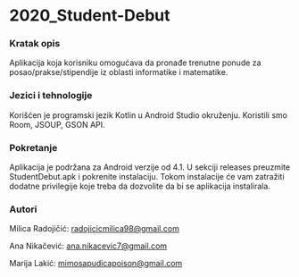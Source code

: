 # 2020_Student-Debut

### Kratak opis
Aplikacija koja korisniku omogućava da pronađe trenutne ponude za posao/prakse/stipendije iz oblasti informatike i matematike.

### Jezici i tehnologije
Korišćen je programski jezik Kotlin u Android Studio okruženju. Koristili smo Room, JSOUP, GSON API.

### Pokretanje
Aplikacija je podržana za Android verzije od 4.1. U sekciji releases preuzmite StudentDebut.apk i pokrenite instalaciju. 
Tokom instalacije će vam zatražiti dodatne privilegije koje treba da dozvolite da bi se aplikacija instalirala. 

### Autori

Milica Radojičić: radojicicmilica98@gmail.com

Ana Nikačević: ana.nikacevic7@gmail.com

Marija Lakić: mimosapudicapoison@gmail.com

